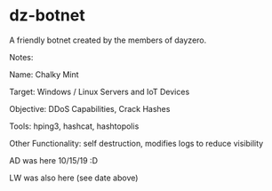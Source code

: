 # dz-botnet
A friendly botnet created by the members of dayzero.

Notes:

Name: Chalky Mint

Target: Windows / Linux Servers and IoT Devices 

Objective: DDoS Capabilities, Crack Hashes

Tools: hping3, hashcat, hashtopolis

Other Functionality: self destruction, modifies logs to reduce visibility

AD was here 10/15/19 :D

LW was also here (see date above)
